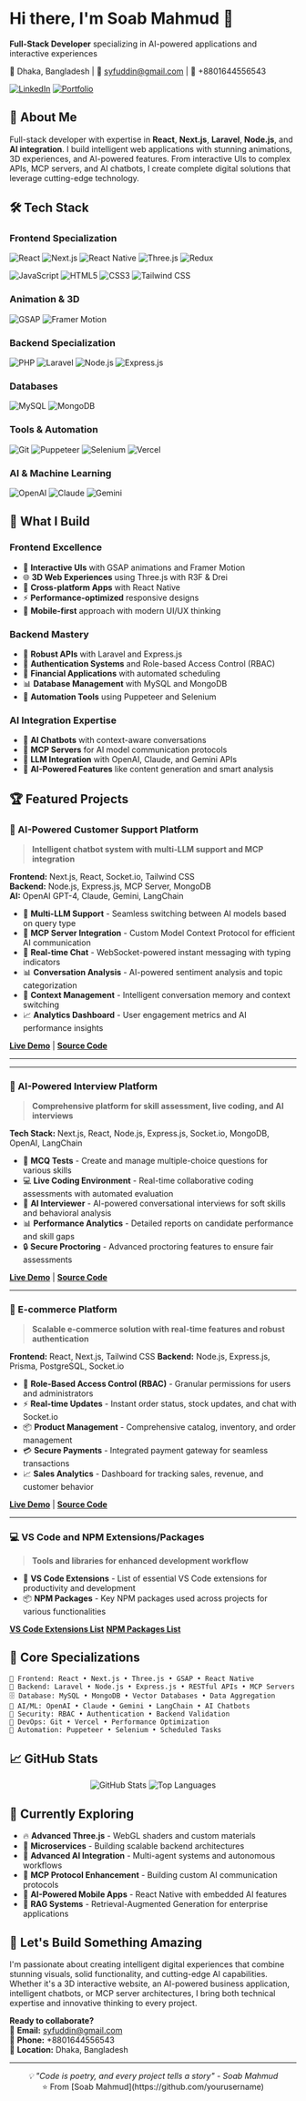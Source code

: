 # Hi there, I'm Soab Mahmud 👋

**Full-Stack Developer** specializing in AI-powered applications and interactive experiences

📍 Dhaka, Bangladesh | 📧 syfuddin@gmail.com | 📱 +8801644556543

[![LinkedIn](https://img.shields.io/badge/LinkedIn-0077B5?style=for-the-badge&logo=linkedin&logoColor=white)](https://www.linkedin.com/in/syfuddhin)
[![Portfolio](https://img.shields.io/badge/Portfolio-FF5722?style=for-the-badge&logo=todoist&logoColor=white)](https://syfuddhin.com)

## 🚀 About Me

Full-stack developer with expertise in **React**, **Next.js**, **Laravel**, **Node.js**, and **AI integration**. I build intelligent web applications with stunning animations, 3D experiences, and AI-powered features. From interactive UIs to complex APIs, MCP servers, and AI chatbots, I create complete digital solutions that leverage cutting-edge technology.

## 🛠️ Tech Stack

### **Frontend Specialization**
![React](https://img.shields.io/badge/React-20232A?style=for-the-badge&logo=react&logoColor=61DAFB)
![Next.js](https://img.shields.io/badge/Next.js-000000?style=for-the-badge&logo=next.js&logoColor=white)
![React Native](https://img.shields.io/badge/React_Native-20232A?style=for-the-badge&logo=react&logoColor=61DAFB)
![Three.js](https://img.shields.io/badge/Three.js-000000?style=for-the-badge&logo=three.js&logoColor=white)
![Redux](https://img.shields.io/badge/Redux-593D88?style=for-the-badge&logo=redux&logoColor=white)

![JavaScript](https://img.shields.io/badge/JavaScript-F7DF1E?style=for-the-badge&logo=javascript&logoColor=black)
![HTML5](https://img.shields.io/badge/HTML5-E34F26?style=for-the-badge&logo=html5&logoColor=white)
![CSS3](https://img.shields.io/badge/CSS3-1572B6?style=for-the-badge&logo=css3&logoColor=white)
![Tailwind CSS](https://img.shields.io/badge/Tailwind_CSS-38B2AC?style=for-the-badge&logo=tailwind-css&logoColor=white)

### **Animation & 3D**
![GSAP](https://img.shields.io/badge/GSAP-88CE02?style=for-the-badge&logo=greensock&logoColor=white)
![Framer Motion](https://img.shields.io/badge/Framer_Motion-0055FF?style=for-the-badge&logo=framer&logoColor=white)

### **Backend Specialization**
![PHP](https://img.shields.io/badge/PHP-777BB4?style=for-the-badge&logo=php&logoColor=white)
![Laravel](https://img.shields.io/badge/Laravel-FF2D20?style=for-the-badge&logo=laravel&logoColor=white)
![Node.js](https://img.shields.io/badge/Node.js-43853D?style=for-the-badge&logo=node.js&logoColor=white)
![Express.js](https://img.shields.io/badge/Express.js-404D59?style=for-the-badge&logo=express&logoColor=white)

### **Databases**
![MySQL](https://img.shields.io/badge/MySQL-005C84?style=for-the-badge&logo=mysql&logoColor=white)
![MongoDB](https://img.shields.io/badge/MongoDB-4EA94B?style=for-the-badge&logo=mongodb&logoColor=white)

### **Tools & Automation**
![Git](https://img.shields.io/badge/Git-F05032?style=for-the-badge&logo=git&logoColor=white)
![Puppeteer](https://img.shields.io/badge/Puppeteer-40B5A4?style=for-the-badge&logo=puppeteer&logoColor=white)
![Selenium](https://img.shields.io/badge/Selenium-43B02A?style=for-the-badge&logo=selenium&logoColor=white)
![Vercel](https://img.shields.io/badge/Vercel-000000?style=for-the-badge&logo=vercel&logoColor=white)

### **AI & Machine Learning**
![OpenAI](https://img.shields.io/badge/OpenAI-412991?style=for-the-badge&logo=openai&logoColor=white)
![Claude](https://img.shields.io/badge/Claude-FF6B35?style=for-the-badge&logo=anthropic&logoColor=white)
![Gemini](https://img.shields.io/badge/Gemini-4285F4?style=for-the-badge&logo=google&logoColor=white)

## 🌟 What I Build

### **Frontend Excellence**
- 🎨 **Interactive UIs** with GSAP animations and Framer Motion
- 🌐 **3D Web Experiences** using Three.js with R3F & Drei
- 📱 **Cross-platform Apps** with React Native
- ⚡ **Performance-optimized** responsive designs
- 🎯 **Mobile-first** approach with modern UI/UX thinking

### **Backend Mastery**
- 🔧 **Robust APIs** with Laravel and Express.js
- 🔐 **Authentication Systems** and Role-based Access Control (RBAC)
- 🏦 **Financial Applications** with automated scheduling
- 📊 **Database Management** with MySQL and MongoDB
- 🤖 **Automation Tools** using Puppeteer and Selenium

### **AI Integration Expertise**
- 🤖 **AI Chatbots** with context-aware conversations
- 🔌 **MCP Servers** for AI model communication protocols
- 🧠 **LLM Integration** with OpenAI, Claude, and Gemini APIs
- 📝 **AI-Powered Features** like content generation and smart analysis

## 🏆 Featured Projects

### 🤖 AI-Powered Customer Support Platform
> **Intelligent chatbot system with multi-LLM support and MCP integration**

**Frontend:** Next.js, React, Socket.io, Tailwind CSS  
**Backend:** Node.js, Express.js, MCP Server, MongoDB  
**AI:** OpenAI GPT-4, Claude, Gemini, LangChain

- 🧠 **Multi-LLM Support** - Seamless switching between AI models based on query type
- 🔌 **MCP Server Integration** - Custom Model Context Protocol for efficient AI communication
- 💬 **Real-time Chat** - WebSocket-powered instant messaging with typing indicators
- 📊 **Conversation Analysis** - AI-powered sentiment analysis and topic categorization
- 🔄 **Context Management** - Intelligent conversation memory and context switching
- 📈 **Analytics Dashboard** - User engagement metrics and AI performance insights

[**Live Demo**](https://your-ai-chatbot-demo.com) | [**Source Code**](https://github.com/yourusername/ai-support-platform)

---

---

### 🎯 AI-Powered Interview Platform
> **Comprehensive platform for skill assessment, live coding, and AI interviews**

**Tech Stack:** Next.js, React, Node.js, Express.js, Socket.io, MongoDB, OpenAI, LangChain

- 📝 **MCQ Tests** - Create and manage multiple-choice questions for various skills
- 💻 **Live Coding Environment** - Real-time collaborative coding assessments with automated evaluation
- 🤖 **AI Interviewer** - AI-powered conversational interviews for soft skills and behavioral analysis
- 📊 **Performance Analytics** - Detailed reports on candidate performance and skill gaps
- 🔒 **Secure Proctoring** - Advanced proctoring features to ensure fair assessments

[**Live Demo**](https://your-interview-platform-demo.com) | [**Source Code**](https://github.com/yourusername/ai-interview-platform)

---

### 🛒 E-commerce Platform
> **Scalable e-commerce solution with real-time features and robust authentication**

**Frontend:** React, Next.js, Tailwind CSS
**Backend:** Node.js, Express.js, Prisma, PostgreSQL, Socket.io

- 🔐 **Role-Based Access Control (RBAC)** - Granular permissions for users and administrators
- ⚡ **Real-time Updates** - Instant order status, stock updates, and chat with Socket.io
- 📦 **Product Management** - Comprehensive catalog, inventory, and order management
- 💳 **Secure Payments** - Integrated payment gateway for seamless transactions
- 📈 **Sales Analytics** - Dashboard for tracking sales, revenue, and customer behavior

[**Live Demo**](https://your-ecommerce-demo.com) | [**Source Code**](https://github.com/yourusername/ecommerce-platform)

---

### 💻 VS Code and NPM Extensions/Packages
> **Tools and libraries for enhanced development workflow**

- 🚀 **VS Code Extensions** - List of essential VS Code extensions for productivity and development
- 📦 **NPM Packages** - Key NPM packages used across projects for various functionalities

[**VS Code Extensions List**](https://marketplace.visualstudio.com/)
[**NPM Packages List**](https://www.npmjs.com/)

## 💼 Core Specializations

```
🎨 Frontend: React • Next.js • Three.js • GSAP • React Native
🔧 Backend: Laravel • Node.js • Express.js • RESTful APIs • MCP Servers
🗄️ Database: MySQL • MongoDB • Vector Databases • Data Aggregation
🤖 AI/ML: OpenAI • Claude • Gemini • LangChain • AI Chatbots
🔐 Security: RBAC • Authentication • Backend Validation
🚀 DevOps: Git • Vercel • Performance Optimization
🔧 Automation: Puppeteer • Selenium • Scheduled Tasks
```

## 📈 GitHub Stats

<div align="center">
  <img src="https://github-readme-stats.vercel.app/api?username=yourusername&show_icons=true&theme=radical" alt="GitHub Stats" />
  <img src="https://github-readme-stats.vercel.app/api/top-langs/?username=yourusername&layout=compact&theme=radical" alt="Top Languages" />
</div>

## 🎯 Currently Exploring

- 🔥 **Advanced Three.js** - WebGL shaders and custom materials
- 🚀 **Microservices** - Building scalable backend architectures
- 🤖 **Advanced AI Integration** - Multi-agent systems and autonomous workflows
- 🔌 **MCP Protocol Enhancement** - Building custom AI communication protocols
- 📱 **AI-Powered Mobile Apps** - React Native with embedded AI features
- 🧠 **RAG Systems** - Retrieval-Augmented Generation for enterprise applications

## 🤝 Let's Build Something Amazing

I'm passionate about creating intelligent digital experiences that combine stunning visuals, solid functionality, and cutting-edge AI capabilities. Whether it's a 3D interactive website, an AI-powered business application, intelligent chatbots, or MCP server architectures, I bring both technical expertise and innovative thinking to every project.

**Ready to collaborate?**  
📧 **Email:** syfuddin@gmail.com  
📱 **Phone:** +8801644556543  
📍 **Location:** Dhaka, Bangladesh

---

<div align="center">
  <i>💡 "Code is poetry, and every project tells a story" - Soab Mahmud</i>
</div>

<div align="center">
  ⭐ From [Soab Mahmud](https://github.com/yourusername)
</div>
